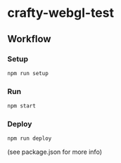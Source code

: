 # crafty-webgl-test


## Workflow

### Setup

```bash
npm run setup
```

### Run

```bash
npm start
```

### Deploy

```bash
npm run deploy
```

(see package.json for more info)